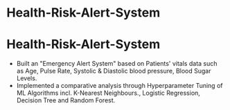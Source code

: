 # Health-Risk-Alert-System
# Health-Risk-Alert-System

- Built an "Emergency Alert System" based on Patients' vitals data such as Age, Pulse Rate, Systolic & Diastolic blood pressure, Blood Sugar Levels.
- Implemented a comparative analysis through Hyperparameter Tuning of ML Algorithms incl. K-Nearest Neighbours., Logistic Regression, Decision Tree and Random Forest.
